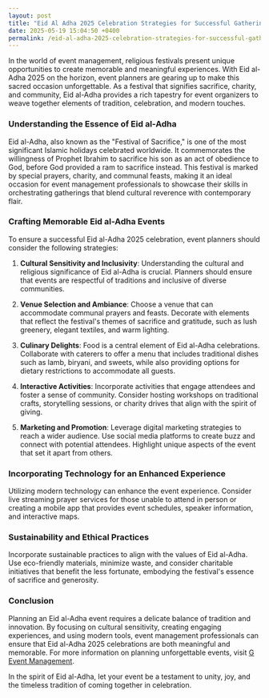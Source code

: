 ```yaml
---
layout: post
title: "Eid Al Adha 2025 Celebration Strategies for Successful Gatherings"
date: 2025-05-19 15:04:50 +0400
permalink: /eid-al-adha-2025-celebration-strategies-for-successful-gatherings/
---
```



In the world of event management, religious festivals present unique opportunities to create memorable and meaningful experiences. With Eid al-Adha 2025 on the horizon, event planners are gearing up to make this sacred occasion unforgettable. As a festival that signifies sacrifice, charity, and community, Eid al-Adha provides a rich tapestry for event organizers to weave together elements of tradition, celebration, and modern touches.

### Understanding the Essence of Eid al-Adha

Eid al-Adha, also known as the "Festival of Sacrifice," is one of the most significant Islamic holidays celebrated worldwide. It commemorates the willingness of Prophet Ibrahim to sacrifice his son as an act of obedience to God, before God provided a ram to sacrifice instead. This festival is marked by special prayers, charity, and communal feasts, making it an ideal occasion for event management professionals to showcase their skills in orchestrating gatherings that blend cultural reverence with contemporary flair.

### Crafting Memorable Eid al-Adha Events

To ensure a successful Eid al-Adha 2025 celebration, event planners should consider the following strategies:

1. **Cultural Sensitivity and Inclusivity**: Understanding the cultural and religious significance of Eid al-Adha is crucial. Planners should ensure that events are respectful of traditions and inclusive of diverse communities.

2. **Venue Selection and Ambiance**: Choose a venue that can accommodate communal prayers and feasts. Decorate with elements that reflect the festival's themes of sacrifice and gratitude, such as lush greenery, elegant textiles, and warm lighting.

3. **Culinary Delights**: Food is a central element of Eid al-Adha celebrations. Collaborate with caterers to offer a menu that includes traditional dishes such as lamb, biryani, and sweets, while also providing options for dietary restrictions to accommodate all guests.

4. **Interactive Activities**: Incorporate activities that engage attendees and foster a sense of community. Consider hosting workshops on traditional crafts, storytelling sessions, or charity drives that align with the spirit of giving.

5. **Marketing and Promotion**: Leverage digital marketing strategies to reach a wider audience. Use social media platforms to create buzz and connect with potential attendees. Highlight unique aspects of the event that set it apart from others.

### Incorporating Technology for an Enhanced Experience

Utilizing modern technology can enhance the event experience. Consider live streaming prayer services for those unable to attend in person or creating a mobile app that provides event schedules, speaker information, and interactive maps.

### Sustainability and Ethical Practices

Incorporate sustainable practices to align with the values of Eid al-Adha. Use eco-friendly materials, minimize waste, and consider charitable initiatives that benefit the less fortunate, embodying the festival's essence of sacrifice and generosity.

### Conclusion

Planning an Eid al-Adha event requires a delicate balance of tradition and innovation. By focusing on cultural sensitivity, creating engaging experiences, and using modern tools, event management professionals can ensure that Eid al-Adha 2025 celebrations are both meaningful and memorable. For more information on planning unforgettable events, visit [G Event Management](https://geventm.com/).

In the spirit of Eid al-Adha, let your event be a testament to unity, joy, and the timeless tradition of coming together in celebration.